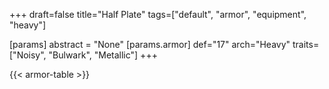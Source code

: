 +++
draft=false
title="Half Plate"
tags=["default", "armor", "equipment", "heavy"]

[params]
  abstract = "None"
  [params.armor]
    def="17"
    arch="Heavy"
    traits=["Noisy", "Bulwark", "Metallic"]
+++

{{< armor-table >}}


